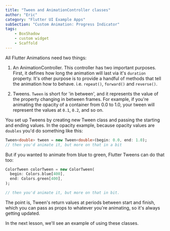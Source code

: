 ```yaml
---
title: "Tween and AnimationController classes"
author: "Eric"
category: "Flutter UI Example Apps"
subSection: "Custom Animation: Progress Indicator"
tags:
    - BoxShadow
    - custom widget
    - Scaffold
---
```


All Flutter Animations need two things:

1. An AnimationController. This controller has two important purposes. First,
   it defines how long the animation will last via it's `duration` property. It's
   other purpose is to provide a handful of methods that tell the animation how to
   behave. i.e. `repeat()`, `forward()` and `reverse()`.

2. Tweens. `Tween` is short for 'in between', and it represents the value of
   the property changing in between frames. For example, if you're animating the
   opacity of a container from 0.0 to 1.0, your tween will represent the values at
   `0.1`, `0.2`, and so on.

You set up Tweens by creating new Tween class and passing the starting and
ending values. In the opacity example, because opacity values are `doubles`
you'd do something like this:

```dart
Tween<double> tween = new Tween<double>(begin: 0.0, end: 1.0);
// then you'd animate it, but more on that in a bit
```

But if you wanted to animate from blue to green, Flutter Tweens can do that too:

```dart
ColorTween colorTween = new ColorTween(
  begin: Colors.blue[400],
  end: Colors.green[400],
);

// then you'd animate it, but more on that in bit.
```

The point is, Tween's return values at periods between start and finish, which
you can pass as props to whatever you're animating, so it's always getting
updated. 

In the next lesson, we'll see an example of using these classes.